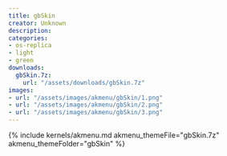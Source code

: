 ```yaml
---
title: gbSkin
creator: Unknown
description: 
categories:
- os-replica
- light
- green
downloads:
  gbSkin.7z:
    url: "/assets/downloads/gbSkin.7z"
images:
- url: "/assets/images/akmenu/gbSkin/1.png"
- url: "/assets/images/akmenu/gbSkin/2.png"
- url: "/assets/images/akmenu/gbSkin/3.png"
---
```


{% include kernels/akmenu.md akmenu_themeFile="gbSkin.7z" akmenu_themeFolder="gbSkin" %}
